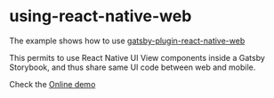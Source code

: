 # using-react-native-web

The example shows how to use
[gatsby-plugin-react-native-web](https://github.com/slorber/gatsby-plugin-react-native-web)

This permits to use React Native UI View components inside a Gatsby Storybook, and thus share same UI code between web and mobile.


Check the [Online demo](https://gatsby-rnw.now.sh/)

